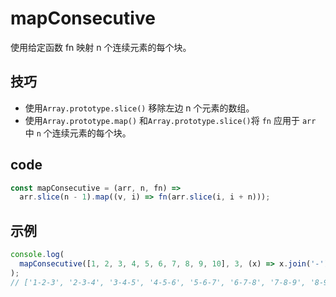 # mapConsecutive

使用给定函数 fn 映射 n 个连续元素的每个块。

## 技巧

- 使用`Array.prototype.slice()` 移除左边 n 个元素的数组。
- 使用`Array.prototype.map()` 和`Array.prototype.slice()`将 `fn` 应用于 `arr` 中 `n` 个连续元素的每个块。

## code

```js
const mapConsecutive = (arr, n, fn) =>
  arr.slice(n - 1).map((v, i) => fn(arr.slice(i, i + n)));
```

## 示例

```js
console.log(
  mapConsecutive([1, 2, 3, 4, 5, 6, 7, 8, 9, 10], 3, (x) => x.join('-'))
);
// ['1-2-3', '2-3-4', '3-4-5', '4-5-6', '5-6-7', '6-7-8', '7-8-9', '8-9-10'];
```
